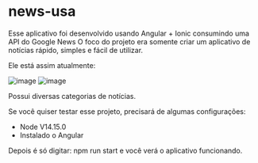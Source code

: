 # news-usa
Esse aplicativo foi desenvolvido usando Angular + Ionic consumindo uma API do Google News
O foco do projeto era somente criar um aplicativo de notícias rápido, simples e fácil de utilizar. 

Ele está assim atualmente: 

![image](https://github.com/Maycomsantos/news-usa/assets/33041694/4350b02b-a1bd-45f4-a0c0-618808397b11)
![image](https://github.com/Maycomsantos/news-usa/assets/33041694/4fe2a72e-b895-4928-aef7-831b63d78f21)

Possui diversas categorias de notícias. 

Se você quiser testar esse projeto, precisará de algumas configurações: 

- Node V14.15.0
- Instalado o Angular

Depois é só digitar: npm run start e você verá o aplicativo funcionando. 
